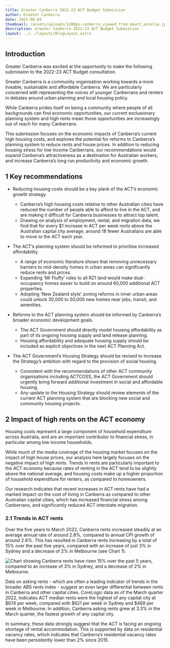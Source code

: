 ```yaml
---
title: Greater Canberra 2022-23 ACT Budget Submission
author: Greater Canberra
date: 2022-06-03
thumbnail: /assets/uploads/1280px-canberra_viewed_from_mount_ainslie.jpg
description: Greater Canberra 2022-23 ACT Budget Submission
layout: ../../layouts/BlogLayout.astro
---
```

## Introduction

Greater Canberra was excited at the opportunity to make the following submission to the 2022-23 ACT Budget consultation. 

Greater Canberra is a community organisation working towards a more liveable, sustainable and affordable Canberra. We are particularly concerned with representing the voices of younger Canberrans and renters in debates around urban planning and local housing policy.

While Canberra prides itself on being a community where people of all backgrounds can find economic opportunities, our current exclusionary planning system and high rents mean those opportunities are increasingly out of reach for many Canberrans.

This submission focuses on the economic impacts of Canberra’s current high housing costs, and explores the potential for reforms to Canberra’s planning system to reduce rents and house prices. In addition to reducing housing stress for low income Canberrans, our recommendations would expand Canberra’s attractiveness as a destination for Australian workers, and increase Canberra’s long run productivity and economic growth.

## 1 Key recommendations

* Reducing housing costs should be a key plank of the ACT’s economic growth strategy. 

  * Canberra’s high housing costs relative to other Australian cities have reduced the number of people able to afford to live in the ACT, and are making it difficult for Canberra businesses to attract top talent. 
  * Drawing on analysis of employment, rental, and migration data, we find that for every $1 increase in ACT per week rents above the Australian capital city average, around 18 fewer Australians are able to move to the ACT each year.
* The ACT’s planning system should be reformed to prioritise increased affordability. 

  * A range of economic literature shows that removing unnecessary barriers to mid-density homes in urban areas can significantly reduce rents and prices.
  * Expanding ‘Mr Fluffy’ rules to all RZ1 land would make dual-occupancy homes easier to build on around 60,000 additional ACT properties.
  * Adopting ‘New Zealand style’ zoning reforms in inner urban areas could unlock 30,000 to 50,000 new homes near jobs, transit, and amenities. 
* Reforms to the ACT planning system should be informed by Canberra’s broader economic development goals.

  * The ACT Government should directly model housing affordability as part of its ongoing housing supply and land release planning.
  * Housing affordability and adequate housing supply should be included as explicit objectives in the next ACT Planning Act.
* The ACT Government’s Housing Strategy should be revised to increase the Strategy’s ambition with regard to the provision of social housing.

  * Consistent with the recommendations of other ACT community organisations including ACTCOSS, the ACT Government should urgently bring forward additional investment in social and affordable housing.
  * Any update to the Housing Strategy should review elements of the current ACT planning system that are blocking new social and community housing projects. 

## 2 **Impact of high rents on the ACT economy**

Housing costs represent a large component of household expenditure across Australia, and are an important contributor to financial stress, in particular among low income households. 

While much of the media coverage of the housing market focuses on the impact of high house prices, our analysis here largely focuses on the negative impact of high rents. Trends in rents are particularly important to the ACT economy because rates of renting in the ACT tend to be slightly above the national average, and housing costs make up a higher proportion of household expenditure for renters, as compared to homeowners.

Our research indicates that recent increases in ACT rents have had a marked impact on the cost of living in Canberra as compared to other Australian capital cities, which has increased financial stress among Canberrans, and significantly reduced ACT interstate migration.

### 2.1 Trends in ACT rents

Over the five years to March 2022, Canberra rents increased steadily at an average annual rate of around 2.8%, compared to annual CPI growth of around 2.6%. This has resulted in Canberra rents increasing by a total of 15% over the past five years, compared with an increase of just 3% in Sydney and a decrease of 2% in Melbourne (see Chart 1).

![Chart showing Canberra rents have risen 15% over the past 5 years, compared to an increase of 3% in Sydney, and a decrease of 2% in Melbourne.](/assets/uploads/gc-cbr-vs.-capitals-rents.jpg "Chart 1: Canberra CPI Rents compared to Melbourne and Sydney")

Data on asking rents - which are often a leading indicator of trends in the broader ABS rents index - suggest an even larger differential between rents in Canberra and other capital cities. CoreLogic data as of the March quarter 2022, indicates ACT median rents were the highest of any capital city at $674 per week, compared with $621 per week in Sydney and $468 per week in Melbourne. In addition, Canberra asking rents grew at 3.3% in the March quarter, the fastest growth of any capital city.

In summary, these data strongly suggest that the ACT is facing an ongoing shortage of rental accommodation. This is supported by data on residential vacancy rates, which indicates that Canberra’s residential vacancy rates have been persistently lower than 2% since 2015.